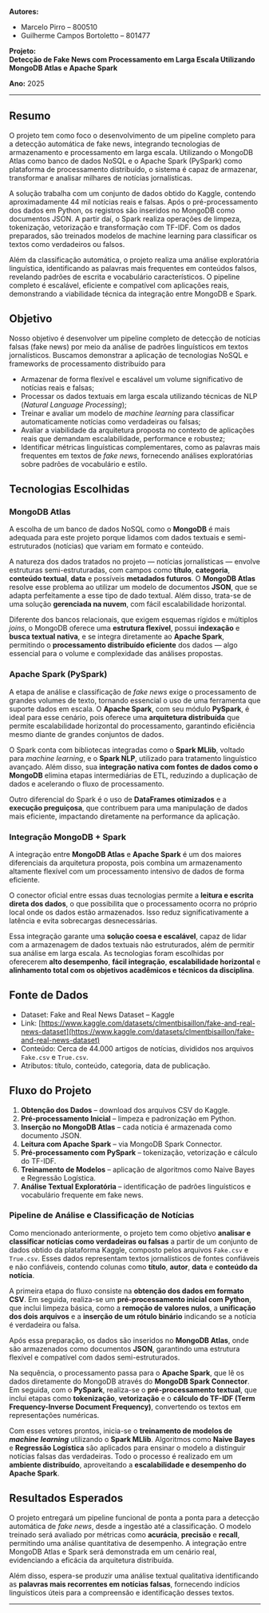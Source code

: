**Autores:**  
- Marcelo Pirro – 800510  
- Guilherme Campos Bortoletto – 801477  

**Projeto:**  
**Detecção de Fake News com Processamento em Larga Escala Utilizando MongoDB Atlas e Apache Spark**  

**Ano:** 2025  

---

## Resumo

O projeto tem como foco o desenvolvimento de um pipeline completo para a detecção automática de fake news, integrando tecnologias de armazenamento e processamento em larga escala. Utilizando o MongoDB Atlas como banco de dados NoSQL e o Apache Spark (PySpark) como plataforma de processamento distribuído, o sistema é capaz de armazenar, transformar e analisar milhares de notícias jornalísticas.

A solução trabalha com um conjunto de dados obtido do Kaggle, contendo aproximadamente 44 mil notícias reais e falsas. Após o pré-processamento dos dados em Python, os registros são inseridos no MongoDB como documentos JSON. A partir daí, o Spark realiza operações de limpeza, tokenização, vetorização e transformação com TF-IDF. Com os dados preparados, são treinados modelos de machine learning para classificar os textos como verdadeiros ou falsos.

Além da classificação automática, o projeto realiza uma análise exploratória linguística, identificando as palavras mais frequentes em conteúdos falsos, revelando padrões de escrita e vocabulário característicos. O pipeline completo é escalável, eficiente e compatível com aplicações reais, demonstrando a viabilidade técnica da integração entre MongoDB e Spark.

## Objetivo

 Nosso objetivo é desenvolver um pipeline completo de detecção de notícias falsas (fake news) por meio da análise de padrões linguísticos em textos jornalísticos. Buscamos demonstrar a aplicação de tecnologias NoSQL e frameworks de processamento distribuído para

- Armazenar de forma flexível e escalável um volume significativo de notícias reais e falsas;
- Processar os dados textuais em larga escala utilizando técnicas de NLP (*Natural Language Processing*);
- Treinar e avaliar um modelo de *machine learning* para classificar automaticamente notícias como verdadeiras ou falsas;
- Avaliar a viabilidade da arquitetura proposta no contexto de aplicações reais que demandam escalabilidade, performance e robustez;
- Identificar métricas linguísticas complementares, como as palavras mais frequentes em textos de *fake news*, fornecendo análises exploratórias sobre padrões de vocabulário e estilo.

## Tecnologias Escolhidas

### MongoDB Atlas

A escolha de um banco de dados NoSQL como o **MongoDB** é mais adequada para este projeto porque lidamos com dados textuais e semi-estruturados (notícias) que variam em formato e conteúdo.

A natureza dos dados tratados no projeto — notícias jornalísticas — envolve estruturas semi-estruturadas, com campos como **título**, **categoria**, **conteúdo textual**, **data** e possíveis **metadados futuros**. O **MongoDB Atlas** resolve esse problema ao utilizar um modelo de documentos **JSON**, que se adapta perfeitamente a esse tipo de dado textual. Além disso, trata-se de uma solução **gerenciada na nuvem**, com fácil escalabilidade horizontal.

Diferente dos bancos relacionais, que exigem esquemas rígidos e múltiplos *joins*, o MongoDB oferece uma **estrutura flexível**, possui **indexação** e **busca textual nativa**, e se integra diretamente ao **Apache Spark**, permitindo o **processamento distribuído eficiente** dos dados — algo essencial para o volume e complexidade das análises propostas.

### Apache Spark (PySpark)

A etapa de análise e classificação de *fake news* exige o processamento de grandes volumes de texto, tornando essencial o uso de uma ferramenta que suporte dados em escala. O **Apache Spark**, com seu módulo **PySpark**, é ideal para esse cenário, pois oferece uma **arquitetura distribuída** que permite escalabilidade horizontal do processamento, garantindo eficiência mesmo diante de grandes conjuntos de dados.

O Spark conta com bibliotecas integradas como o **Spark MLlib**, voltado para *machine learning*, e o **Spark NLP**, utilizado para tratamento linguístico avançado. Além disso, sua **integração nativa com fontes de dados como o MongoDB** elimina etapas intermediárias de ETL, reduzindo a duplicação de dados e acelerando o fluxo de processamento.

Outro diferencial do Spark é o uso de **DataFrames otimizados** e a **execução preguiçosa**, que contribuem para uma manipulação de dados mais eficiente, impactando diretamente na performance da aplicação.

### Integração MongoDB + Spark

A integração entre **MongoDB Atlas** e **Apache Spark** é um dos maiores diferenciais da arquitetura proposta, pois combina um armazenamento altamente flexível com um processamento intensivo de dados de forma eficiente.

O conector oficial entre essas duas tecnologias permite a **leitura e escrita direta dos dados**, o que possibilita que o processamento ocorra no próprio local onde os dados estão armazenados. Isso reduz significativamente a latência e evita sobrecargas desnecessárias.

Essa integração garante uma **solução coesa e escalável**, capaz de lidar com a armazenagem de dados textuais não estruturados, além de permitir sua análise em larga escala. As tecnologias foram escolhidas por oferecerem **alto desempenho**, **fácil integração**, **escalabilidade horizontal** e **alinhamento total com os objetivos acadêmicos e técnicos da disciplina**.

## Fonte de Dados

- Dataset: Fake and Real News Dataset – Kaggle  
- Link: [https://www.kaggle.com/datasets/clmentbisaillon/fake-and-real-news-dataset](https://www.kaggle.com/datasets/clmentbisaillon/fake-and-real-news-dataset)  
- Conteúdo: Cerca de 44.000 artigos de notícias, divididos nos arquivos `Fake.csv` e `True.csv`.  
- Atributos: título, conteúdo, categoria, data de publicação.

## Fluxo do Projeto

1. **Obtenção dos Dados** – download dos arquivos CSV do Kaggle.  
2. **Pré-processamento Inicial** – limpeza e padronização em Python.  
3. **Inserção no MongoDB Atlas** – cada notícia é armazenada como documento JSON.  
4. **Leitura com Apache Spark** – via MongoDB Spark Connector.  
5. **Pré-processamento com PySpark** – tokenização, vetorização e cálculo do TF-IDF.  
6. **Treinamento de Modelos** – aplicação de algoritmos como Naive Bayes e Regressão Logística.  
7. **Análise Textual Exploratória** – identificação de padrões linguísticos e vocabulário frequente em fake news.  

### Pipeline de Análise e Classificação de Notícias

Como mencionado anteriormente, o projeto tem como objetivo **analisar e classificar notícias como verdadeiras ou falsas** a partir de um conjunto de dados obtido da plataforma Kaggle, composto pelos arquivos `Fake.csv` e `True.csv`. Esses dados representam textos jornalísticos de fontes confiáveis e não confiáveis, contendo colunas como **título**, **autor**, **data** e **conteúdo da notícia**.

A primeira etapa do fluxo consiste na **obtenção dos dados em formato CSV**. Em seguida, realiza-se um **pré-processamento inicial com Python**, que inclui limpeza básica, como a **remoção de valores nulos**, a **unificação dos dois arquivos** e a **inserção de um rótulo binário** indicando se a notícia é verdadeira ou falsa.

Após essa preparação, os dados são inseridos no **MongoDB Atlas**, onde são armazenados como documentos **JSON**, garantindo uma estrutura flexível e compatível com dados semi-estruturados.

Na sequência, o processamento passa para o **Apache Spark**, que lê os dados diretamente do MongoDB através do **MongoDB Spark Connector**. Em seguida, com o **PySpark**, realiza-se o **pré-processamento textual**, que inclui etapas como **tokenização**, **vetorização** e o **cálculo do TF-IDF (Term Frequency-Inverse Document Frequency)**, convertendo os textos em representações numéricas.

Com esses vetores prontos, inicia-se o **treinamento de modelos de *machine learning*** utilizando o **Spark MLlib**. Algoritmos como **Naive Bayes** e **Regressão Logística** são aplicados para ensinar o modelo a distinguir notícias falsas das verdadeiras. Todo o processo é realizado em um **ambiente distribuído**, aproveitando a **escalabilidade e desempenho do Apache Spark**.


## Resultados Esperados

O projeto entregará um pipeline funcional de ponta a ponta para a detecção automática de *fake news*, desde a ingestão até a classificação. O modelo treinado será avaliado por métricas como **acurácia**, **precisão** e **recall**, permitindo uma análise quantitativa de desempenho. A integração entre MongoDB Atlas e Spark será demonstrada em um cenário real, evidenciando a eficácia da arquitetura distribuída.

Além disso, espera-se produzir uma análise textual qualitativa identificando as **palavras mais recorrentes em notícias falsas**, fornecendo indícios linguísticos úteis para a compreensão e identificação desses textos.

---
